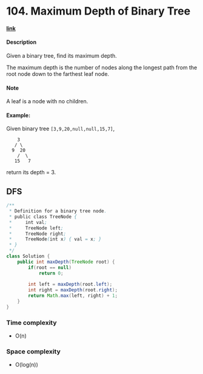 # 104. Maximum Depth of Binary Tree

#### [link](https://leetcode.com/problems/XXX/description/) 

#### Description
Given a binary tree, find its maximum depth.

The maximum depth is the number of nodes along the longest path from the root node down to the farthest leaf node.

#### Note
A leaf is a node with no children.

#### Example:
Given binary tree `[3,9,20,null,null,15,7]`,
```
    3
   / \
  9  20
    /  \
   15   7
```
return its depth = 3.

## DFS
```java
/**
 * Definition for a binary tree node.
 * public class TreeNode {
 *     int val;
 *     TreeNode left;
 *     TreeNode right;
 *     TreeNode(int x) { val = x; }
 * }
 */
class Solution {
    public int maxDepth(TreeNode root) {
        if(root == null)
            return 0;
        
        int left = maxDepth(root.left);
        int right = maxDepth(root.right);
        return Math.max(left, right) + 1;
    }
}
```

### Time complexity
* O(n)
### Space complexity
* O(log(n))